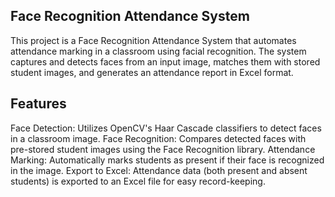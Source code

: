 ## Face Recognition Attendance System

This project is a Face Recognition Attendance System that automates attendance marking in a classroom using facial recognition. The system captures and detects faces from an input image, matches them with stored student images, and generates an attendance report in Excel format.

## Features


Face Detection: Utilizes OpenCV's Haar Cascade classifiers to detect faces in a classroom image.
Face Recognition: Compares detected faces with pre-stored student images using the Face Recognition library.
Attendance Marking: Automatically marks students as present if their face is recognized in the image.
Export to Excel: Attendance data (both present and absent students) is exported to an Excel file for easy record-keeping.
  
